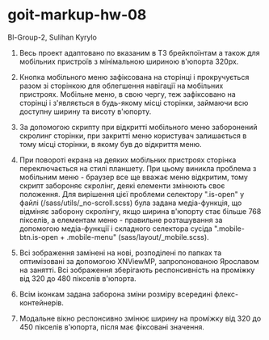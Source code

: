 # goit-markup-hw-08

Bl-Group-2, Sulihan Kyrylo

1. Весь проект адаптовано по вказаним в ТЗ брейкпоїнтам а також для мобільних пристроїв з
   мінімальною шириною в'юпорта 320px.

2. Кнопка мобільного меню зафіксована на сторінці і прокручується разом зі сторінкою для облегшення
   навігації на мобільних пристроях. Мобільне меню, в свою чергу, теж зафіксовано на сторінці і
   з'являється в будь-якому місці сторінки, займаючи всю доступну ширину та висоту в'юпорту.

3. За допомогою скрипту при відкритті мобільного меню заборонений скролинг сторінки, при закритті
   меню користувач залишається в тому місці сторінки, в якому був до відкриття меню.

4. При повороті екрана на деяких мобільних пристроях сторінка переключається на стилі планшету. При
   цьому виникла проблема з мобільним меню - браузер все ще вважає меню відкритим, тому скрипт
   забороняє скролінг, деякі елементи змінюють своє положення. Для вирішення цієї проблеми селектору
   ".is-open" у файлі (/sass/utils/\_no-scroll.scss) була задана медіа-функція, що відміняє заборону
   скролінгу, якщо ширина в'юпорту стає більше 768 пікселів, а елементам меню - правильне
   розташування за допомогою медіа-функції і складного селектора сусіда ".mobile-btn.is-open +
   .mobile-menu" (sass/layout/\_mobile.scss).

5. Всі зображення замінені на нові, розподілені по папках та оптимізовані за допомогою XNViewMP,
   запропонованою Ярославом на занятті. Всі зображення зберігають респонсивність на проміжку від 320
   до 480 пікселів в'юпорта.

6. Всім іконкам задана заборона зміни розміру всередині флекс-контейнерів.

7. Модальне вікно респонсивно змінює ширину на проміжку від 320 до 450 пікселів в'юпорта, після має
   фіксовані значення.

